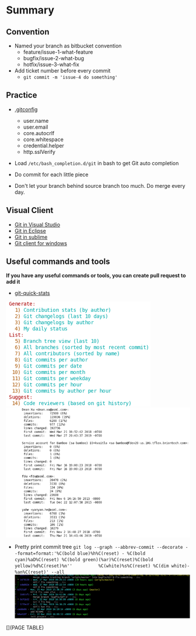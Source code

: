 # Summary

## Convention

- Named your branch as bitbucket convention
  - feature/issue-1-what-feature
  - bugfix/issue-2-what-bug
  - hotfix/issue-3-what-fix
- Add ticket number before every commit
  - `git commit -m 'issue-4 do something'`

## Practice

- [.gitconfig](https://git-scm.com/book/en/v2/Customizing-Git-Git-Configuration)
  - user.name
  - user.email
  - core.autocrlf
  - core.whitespace
  - credential.helper
  - http.sslVerify
- Load `/etc/bash_completion.d/git` in bash to get Git auto completion

- Do commit for each little piece
- Don't let your branch behind source branch too much. Do merge every day.

## Visual Client

- [Git in Visual Studio](https://docs.microsoft.com/zh-cn/azure/devops/repos/git/gitquickstart?view=azure-devops&tabs=visual-studio)
- [Git in Eclipse](https://wiki.eclipse.org/EGit/User_Guide)
- [Git in sublime](https://www.sublimetext.com/docs/3/git_integration.html)
- [Git client for windows](https://git-scm.com/download/win)

## Useful commands and tools

**If you have any useful commands or tools, you can create pull request to add it**

- [git-quick-stats](https://github.com/arzzen/git-quick-stats)

![git-quick-stat-list.png](images/git-quick-stat-list.png)
![git-quick-stat-result.png](images/git-quick-stat-result.png)

- Pretty print commit tree
`git log --graph --abbrev-commit --decorate --format=format:'%C(bold blue)%h%C(reset) - %C(bold cyan)%aD%C(reset) %C(bold green)(%ar)%C(reset)%C(bold yellow)%d%C(reset)%n''          %C(white)%s%C(reset) %C(dim white)- %an%C(reset)' --all`
![command-pretty-tree.png](images/command-pretty-tree.png)

[](PAGE TABLE)